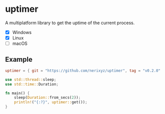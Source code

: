 # uptimer

A multiplatform library to get the uptime of the current process.

* [x] Windows
* [x] Linux
* [ ] macOS

## Example

```toml
uptimer = { git = "https://github.com/nerixyz/uptimer", tag = "v0.2.0" }
```

```rust
use std::thread::sleep;
use std::time::Duration;

fn main() {
    sleep(Duration::from_secs(2));
    println!("{:?}", uptimer::get());
}
```
